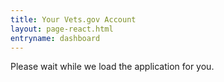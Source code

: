 ```yaml
---
title: Your Vets.gov Account
layout: page-react.html
entryname: dashboard
---
```

<div id="main">
  <nav class="va-nav-breadcrumbs">
  </nav>

  <div class="section">
    <div id="react-root">
      <div class="loading-message">
        <div class="loading-indicator-container">
          <div class="loading-indicator" role="progressbar" aria-valuetext="Please wait while we load the application for you." tabIndex="0"></div> Please wait while we load the application for you.
        </div>
      </div>
    </div>
  </div>
  <!-- Dashboard Application End -->
</div>
